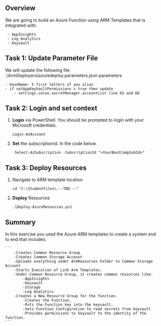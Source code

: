 ## Overview

We are going to build an Azure Function using ARM Templates that is integrated with:
```
 - AppInsights
 - Log Analytics 
 - Keyvault
```

## Task 1: Update Parameter File

We will update the following file .\ArmDeployers\azuredeploy.parameters.json parameters

    - baseName: 5 first letters of you alias
    - if setAppKeyVaultPermissions = true then update
        - settings.value.secretManager.accountList line 65 and 66

## Task 2: Login and set context

1. __Login__ via PowerShell. You should be prompted to login with your Microsoft credentials. 
    ```
    Login-AzAccount
    ```
1.  __Set__ the subscriptionid. In the code below.
    ```
     Select-AzSubscription -SubscriptionId "<YourBootCampSubId>"
    ```
## Task 3: Deploy Resources

1. Navigate to ARM template location
    ```
    cd "C:\StudentFiles\---TBD---"
    ```

1.  __Deploy__  Resources

    ```
    .\Deploy-AzureResources.ps1
    ```
## Summary

In this exercise you used the Azure ARM templates to create a system end to end that includes.

    ```
        -Creates Common Resource Group
        -Creates Common Storage Account
        -Uploads everything under ArmResources Folder to Common Storage Account
        -Starts Execution of Link Arm Templates.
        -Under Common Resource Group, it creates common resources like:
            -AppInsights
            -Keyvault
            -Storage
            -Log Analytics
        -Creates a New Resource Group for the function.
            -Creates the Function,
            -Puts the Function key into the keyvault.
            -Sets Function Configuration to read secrets from keyvault
            -Provides permissions to keyvault to the identity of the function.
    ```
